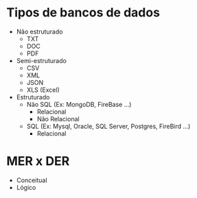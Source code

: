 # Tipos de bancos de dados
- Não estruturado
  - TXT
  - DOC
  - PDF
- Semi-estruturado
  - CSV
  - XML
  - JSON
  - XLS (Excel)
- Estruturado
  - Não SQL (Ex: MongoDB, FireBase ...)
    - Relacional
    - Não Relacional
  - SQL (Ex: Mysql, Oracle, SQL Server, Postgres, FireBird ...)
    - Relacional

# MER x DER
- Conceitual
- Lógico
